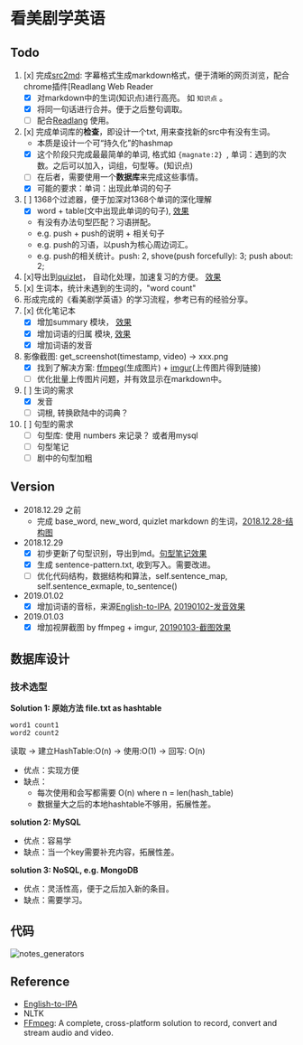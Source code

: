 # 看美剧学英语 


## Todo 

1. [x] 完成[src2md](https://gist.github.com/01f63bfaca2bfa32eb5288053235a7de#file-src2md-py): 字幕格式生成markdown格式，便于清晰的网页浏览，配合chrome插件[Readlang Web Reader
	- [x] 对markdown中的生词(知识点)进行高亮。 如 `知识点` 。
	- [x] 将同一句话进行合并。便于之后整句调取。  
	- [ ] 配合[Readlang](https://chrome.google.com/webstore/detail/readlang-web-reader/odpdkefpnfejbfnmdilmfhephfffmfoh) 使用。 
2. [x] 完成单词库的**检查**，即设计一个txt, 用来查找新的src中有没有生词。
	- 本质是设计一个可“持久化”的hashmap
	- [x] 这个阶段只完成最最简单的单词, 格式如 `{magnate:2} `, 单词：遇到的次数。之后可以加入，词组，句型等。(知识点)
	- [ ] 在后者，需要使用一个**数据库**来完成这些事情。
	- [x] 可能的要求：单词：出现此单词的句子
3. [ ] 1368个过滤器，便于加深对1368个单词的深化理解
	- [x] word + table(文中出现此单词的句子), [效果](https://i.imgur.com/xeqBKUm.jpg)
	- 有没有办法句型匹配？习语拼配。
	- e.g. push + push的说明 + 相关句子
	- e.g. push的习语，以push为核心周边词汇。
	- e.g. push的相关统计。push: 2, shove(push forcefully): 3; push about: 2; 
4. [x]导出到[quizlet](https://quizlet.com/zh-cn )， 自动化处理，加速复习的方便。 [效果](https://quizlet.com/353489683/flashcards)
5. [x] 生词本，统计未遇到的生词的，"word count"
6. 形成完成的《看美剧学英语》的学习流程，参考已有的经验分享。
7. [x] 优化笔记本
	- [x] 增加summary 模块， [效果](https://i.imgur.com/HDeF9LR.png)
	- [x] 增加词语的归属 模块, [效果](https://i.imgur.com/JRp4M4O.png)
	- [x] 增加词语的发音
8. 影像截图: get_screenshot(timestamp, video) -> xxx.png
	- [x] 找到了解决方案: [ffmpeg](https://www.ffmpeg.org/about.html)(生成图片) + [imgur](https://imgur.com/)(上传图片得到链接)  
	- [ ] 优化批量上传图片问题，并有效显示在markdown中。
9. [ ] 生词的需求
	- [x] 发音
	- [ ] 词根, 转换欧陆中的词典？
10. [ ] 句型的需求
	- [ ] 句型库: 使用 numbers 来记录？ 或者用mysql 
	- [ ] 句型笔记
	- [ ] 剧中的句型加粗
 
## Version 

* 2018.12.29 之前
	* 完成 base_word, new_word, quizlet markdown 的生词，[2018.12.28-结构图](https://i.imgur.com/8WONLro.png) 
* 2018.12.29
	* [x] 初步更新了句型识别，导出到md。[句型笔记效果](https://i.imgur.com/VtskjJc.png) 
	* [x] 生成 sentence-pattern.txt, 收到写入。需要改进。 
	*  [ ] 优化代码结构，数据结构和算法，self.sentence_map, self.sentence_exmaple, to_sentence()
* 2019.01.02
	* [x] 增加词语的音标，来源[English-to-IPA](https://github.com/mphilli/English-to-IPA), [20190102-发音效果](https://i.imgur.com/hGxrl6P.png)
* 2019.01.03
	* [x] 增加视屏截图 by ffmpeg + imgur, [20190103-截图效果](https://imgur.com/2RYzJfQ.jpg)

## 数据库设计

### 技术选型

**Solution 1: 原始方法 file.txt as hashtable** 

```
word1 count1
word2 count2
``` 

读取 -> 建立HashTable:O(n) -> 使用:O(1) ->  回写: O(n)

* 优点：实现方便
* 缺点：
	* 每次使用和会写都需要 O(n) where n = len(hash_table)
	* 数据量大之后的本地hashtable不够用，拓展性差。


**solution 2: MySQL** 

* 优点：容易学 
* 缺点：当一个key需要补充内容，拓展性差。

**solution 3: NoSQL, e.g. MongoDB** 

* 优点：灵活性高，便于之后加入新的条目。
* 缺点：需要学习。
 
## 代码

 ![notes_generators](https://i.imgur.com/8WONLro.png)
 
## Reference 

* [English-to-IPA](https://github.com/mphilli/English-to-IPA)
* NLTK 
* [FFmpeg](https://www.ffmpeg.org/): A complete, cross-platform solution to record, convert and stream audio and video.
  
